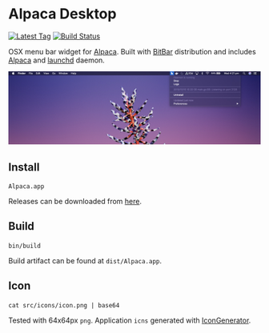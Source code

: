 # Alpaca Desktop

[![Latest Tag](https://img.shields.io/github/v/tag/jamesmoriarty/alpaca-desktop.svg?logo=github&label=latest)](https://github.com/jamesmoriarty/alpaca-desktop/releases) [![Build Status](https://travis-ci.org/jamesmoriarty/alpaca-desktop.svg?branch=master)](https://travis-ci.org/jamesmoriarty/alpaca-desktop)

OSX menu bar widget for [Alpaca][2]. Built with [BitBar][1] distribution and includes [Alpaca][2] and [launchd][3] daemon.

![Screenshot](docs/screenshot.jpg)

## Install

```
Alpaca.app
```
Releases can be downloaded from [here][4].

## Build

```
bin/build
```
Build artifact can be found at `dist/Alpaca.app`.

## Icon

```
cat src/icons/icon.png | base64
```

Tested with 64x64px `png`. Application `icns` generated with [IconGenerator][5].

[1]: https://github.com/matryer/bitbar
[2]: https://github.com/samuong/alpaca
[3]: https://developer.apple.com/library/archive/documentation/MacOSX/Conceptual/BPSystemStartup/Chapters/CreatingLaunchdJobs.html
[4]: https://github.com/jamesmoriarty/alpaca-desktop/releases
[5]: https://github.com/onmyway133/IconGenerator
